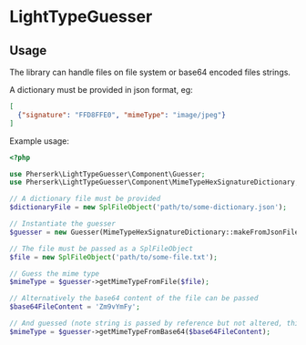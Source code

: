 # LightTypeGuesser

## Usage

The library can handle files on file system or base64 encoded files strings.

A dictionary must be provided in json format, eg:

```json
[
  {"signature": "FFD8FFE0", "mimeType": "image/jpeg"}
]
```

Example usage:

```php
<?php

use Pherserk\LightTypeGuesser\Component\Guesser;
use Pherserk\LightTypeGuesser\Component\MimeTypeHexSignatureDictionary;

// A dictionary file must be provided
$dictionaryFile = new SplFileObject('path/to/some-dictionary.json');

// Instantiate the guesser
$guesser = new Guesser(MimeTypeHexSignatureDictionary::makeFromJsonFile($file));

// The file must be passed as a SplFileObject
$file = new SplFileObject('path/to/some-file.txt');

// Guess the mime type
$mimeType = $guesser->getMimeTypeFromFile($file);

// Alternatively the base64 content of the file can be passed
$base64FileContent = 'Zm9vYmFy';

// And guessed (note string is passed by reference but not altered, this to avoid memory consumption)
$mimeType = $guesser->getMimeTypeFromBase64($base64FileContent);
```
